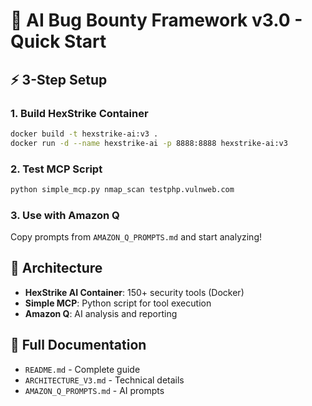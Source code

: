# 🚀 AI Bug Bounty Framework v3.0 - Quick Start

## ⚡ 3-Step Setup

### 1. Build HexStrike Container
```bash
docker build -t hexstrike-ai:v3 .
docker run -d --name hexstrike-ai -p 8888:8888 hexstrike-ai:v3
```

### 2. Test MCP Script
```bash
python simple_mcp.py nmap_scan testphp.vulnweb.com
```

### 3. Use with Amazon Q
Copy prompts from `AMAZON_Q_PROMPTS.md` and start analyzing!

## 🎯 Architecture
- **HexStrike AI Container**: 150+ security tools (Docker)
- **Simple MCP**: Python script for tool execution  
- **Amazon Q**: AI analysis and reporting

## 📖 Full Documentation
- `README.md` - Complete guide
- `ARCHITECTURE_V3.md` - Technical details
- `AMAZON_Q_PROMPTS.md` - AI prompts